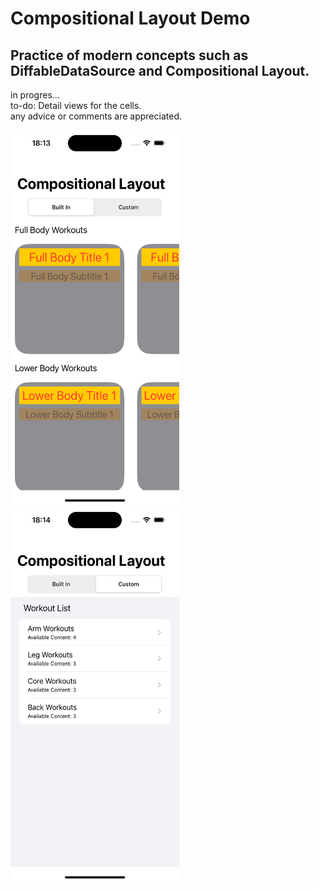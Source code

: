 # Compositional Layout Demo

## Practice of modern concepts such as DiffableDataSource and Compositional Layout.

in progres...<br/>
to-do: Detail views for the cells.<br/>
any advice or comments are appreciated.

[<img src="builtInSegment.png" width="270" height="600" />](builtInSegment.png)&nbsp;&nbsp;&nbsp;&nbsp;
[<img src="customSegment.png" width="270" height="600" />](customSegment.png)

